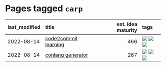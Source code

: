 # Pages tagged `carp`

|last_modified|title|est. idea maturity|tags
|:---|:---|---:|:---|
|2022-08-14|[code2commit learning](code2commit-learning.md)|466|[![](https://img.shields.io/badge/tag-carp-61717a)](tags/carp.md) [![](https://img.shields.io/badge/tag-experimental-c5d714)](tags/experimental.md) [![](https://img.shields.io/badge/tag-foundation-25a9f1)](tags/foundation.md)|
|2022-08-14|[conlang generator](conlang_lm.md)|267|[![](https://img.shields.io/badge/tag-carp-61717a)](tags/carp.md) [![](https://img.shields.io/badge/tag-dataset-4b9e32)](tags/dataset.md) [![](https://img.shields.io/badge/tag-experimental-c5d714)](tags/experimental.md)|